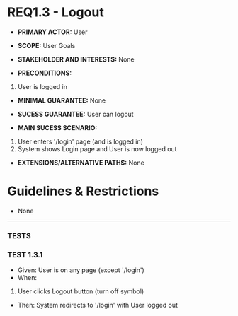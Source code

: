 # REQ1.3 - Logout

- **PRIMARY ACTOR:** User

- **SCOPE:** User Goals

- **STAKEHOLDER AND INTERESTS:** None

- **PRECONDITIONS:**
1. User is logged in

- **MINIMAL GUARANTEE:** None

- **SUCESS GUARANTEE:** User can logout

- **MAIN SUCESS SCENARIO:** 
1. User enters '/login' page (and is logged in)
2. System shows Login page and User is now logged out

- **EXTENSIONS/ALTERNATIVE PATHS:** None

# Guidelines & Restrictions

- None

---
### TESTS

### TEST 1.3.1
- Given: User is on any page (except '/login')
- When:
1. User clicks Logout button (turn off symbol)
- Then: System redirects to '/login' with User logged out